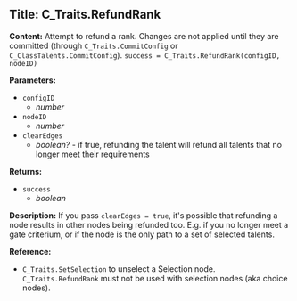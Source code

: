 ## Title: C_Traits.RefundRank

**Content:**
Attempt to refund a rank. Changes are not applied until they are committed (through `C_Traits.CommitConfig` or `C_ClassTalents.CommitConfig`).
`success = C_Traits.RefundRank(configID, nodeID)`

**Parameters:**
- `configID`
  - *number*
- `nodeID`
  - *number*
- `clearEdges`
  - *boolean?* - if true, refunding the talent will refund all talents that no longer meet their requirements

**Returns:**
- `success`
  - *boolean*

**Description:**
If you pass `clearEdges = true`, it's possible that refunding a node results in other nodes being refunded too. E.g. if you no longer meet a gate criterium, or if the node is the only path to a set of selected talents.

**Reference:**
- `C_Traits.SetSelection` to unselect a Selection node. `C_Traits.RefundRank` must not be used with selection nodes (aka choice nodes).